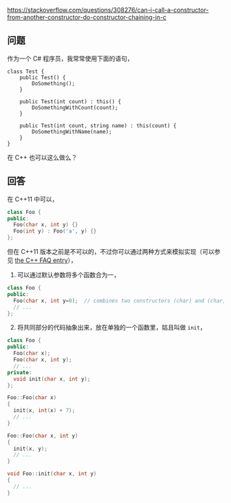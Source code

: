 <https://stackoverflow.com/questions/308276/can-i-call-a-constructor-from-another-constructor-do-constructor-chaining-in-c>

## 问题

作为一个 C# 程序员，我常常使用下面的语句，

```c-sharp
class Test {
    public Test() {
        DoSomething();
    }

    public Test(int count) : this() {
        DoSomethingWithCount(count);
    }

    public Test(int count, string name) : this(count) {
        DoSomethingWithName(name);
    }
}
```

在 C++ 也可以这么做么？

## 回答

在 C++11 中可以，

```c++
class Foo {
public: 
  Foo(char x, int y) {}
  Foo(int y) : Foo('a', y) {}
};
```

但在 C++11 版本之前是不可以的，不过你可以通过两种方式来模拟实现（可以参见 [the C++ FAQ entry](https://isocpp.org/wiki/faq/ctors#init-methods)），

1. 可以通过默认参数将多个函数合为一，

```c++
class Foo {
public:
  Foo(char x, int y=0);  // combines two constructors (char) and (char, int)
  // ...
};
```

2. 将共同部分的代码抽象出来，放在单独的一个函数里，姑且叫做 `init`，

```c++
class Foo {
public:
  Foo(char x);
  Foo(char x, int y);
  // ...
private:
  void init(char x, int y);
};

Foo::Foo(char x)
{
  init(x, int(x) + 7);
  // ...
}

Foo::Foo(char x, int y)
{
  init(x, y);
  // ...
}

void Foo::init(char x, int y)
{
  // ...
}
```

